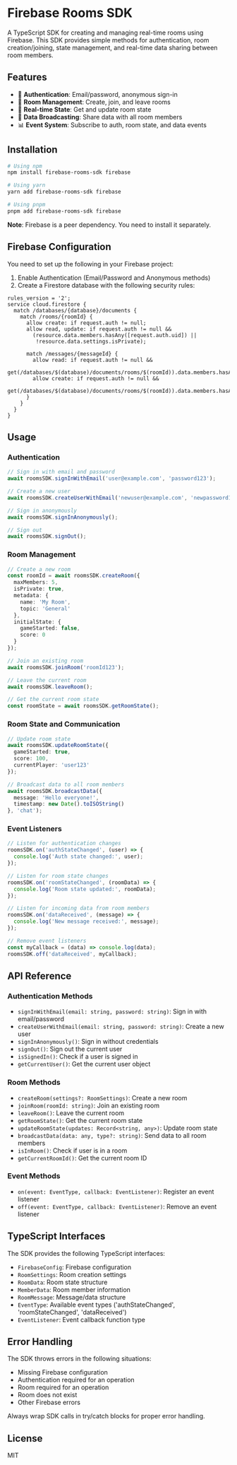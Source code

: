 # Firebase Rooms SDK

A TypeScript SDK for creating and managing real-time rooms using Firebase. This SDK provides simple methods for authentication, room creation/joining, state management, and real-time data sharing between room members.

## Features

- 🔐 **Authentication**: Email/password, anonymous sign-in
- 🚪 **Room Management**: Create, join, and leave rooms
- 🔄 **Real-time State**: Get and update room state
- 📡 **Data Broadcasting**: Share data with all room members
- 📊 **Event System**: Subscribe to auth, room state, and data events


## Installation

```bash
# Using npm
npm install firebase-rooms-sdk firebase

# Using yarn
yarn add firebase-rooms-sdk firebase

# Using pnpm
pnpm add firebase-rooms-sdk firebase
```

**Note**: Firebase is a peer dependency. You need to install it separately.

## Firebase Configuration

You need to set up the following in your Firebase project:

1. Enable Authentication (Email/Password and Anonymous methods)
2. Create a Firestore database with the following security rules:

```
rules_version = '2';
service cloud.firestore {
  match /databases/{database}/documents {
    match /rooms/{roomId} {
      allow create: if request.auth != null;
      allow read, update: if request.auth != null && 
        (resource.data.members.hasAny([request.auth.uid]) || 
         !resource.data.settings.isPrivate);
      
      match /messages/{messageId} {
        allow read: if request.auth != null && 
          get(/databases/$(database)/documents/rooms/$(roomId)).data.members.hasAny([request.auth.uid]);
        allow create: if request.auth != null && 
          get(/databases/$(database)/documents/rooms/$(roomId)).data.members.hasAny([request.auth.uid]);
      }
    }
  }
}
```

## Usage

### Authentication

```typescript
// Sign in with email and password
await roomsSDK.signInWithEmail('user@example.com', 'password123');

// Create a new user
await roomsSDK.createUserWithEmail('newuser@example.com', 'newpassword123');

// Sign in anonymously
await roomsSDK.signInAnonymously();

// Sign out
await roomsSDK.signOut();
```

### Room Management

```typescript
// Create a new room
const roomId = await roomsSDK.createRoom({
  maxMembers: 5,
  isPrivate: true,
  metadata: {
    name: 'My Room',
    topic: 'General'
  },
  initialState: {
    gameStarted: false,
    score: 0
  }
});

// Join an existing room
await roomsSDK.joinRoom('roomId123');

// Leave the current room
await roomsSDK.leaveRoom();

// Get the current room state
const roomState = await roomsSDK.getRoomState();
```

### Room State and Communication

```typescript
// Update room state
await roomsSDK.updateRoomState({
  gameStarted: true,
  score: 100,
  currentPlayer: 'user123'
});

// Broadcast data to all room members
await roomsSDK.broadcastData({
  message: 'Hello everyone!',
  timestamp: new Date().toISOString()
}, 'chat');
```

### Event Listeners

```typescript
// Listen for authentication changes
roomsSDK.on('authStateChanged', (user) => {
  console.log('Auth state changed:', user);
});

// Listen for room state changes
roomsSDK.on('roomStateChanged', (roomData) => {
  console.log('Room state updated:', roomData);
});

// Listen for incoming data from room members
roomsSDK.on('dataReceived', (message) => {
  console.log('New message received:', message);
});

// Remove event listeners
const myCallback = (data) => console.log(data);
roomsSDK.off('dataReceived', myCallback);
```

## API Reference

### Authentication Methods

- `signInWithEmail(email: string, password: string)`: Sign in with email/password
- `createUserWithEmail(email: string, password: string)`: Create a new user
- `signInAnonymously()`: Sign in without credentials
- `signOut()`: Sign out the current user
- `isSignedIn()`: Check if a user is signed in
- `getCurrentUser()`: Get the current user object

### Room Methods

- `createRoom(settings?: RoomSettings)`: Create a new room
- `joinRoom(roomId: string)`: Join an existing room
- `leaveRoom()`: Leave the current room
- `getRoomState()`: Get the current room state
- `updateRoomState(updates: Record<string, any>)`: Update room state
- `broadcastData(data: any, type?: string)`: Send data to all room members
- `isInRoom()`: Check if user is in a room
- `getCurrentRoomId()`: Get the current room ID

### Event Methods

- `on(event: EventType, callback: EventListener)`: Register an event listener
- `off(event: EventType, callback: EventListener)`: Remove an event listener

## TypeScript Interfaces

The SDK provides the following TypeScript interfaces:

- `FirebaseConfig`: Firebase configuration
- `RoomSettings`: Room creation settings
- `RoomData`: Room state structure
- `MemberData`: Room member information
- `RoomMessage`: Message/data structure
- `EventType`: Available event types ('authStateChanged', 'roomStateChanged', 'dataReceived')
- `EventListener`: Event callback function type

## Error Handling

The SDK throws errors in the following situations:

- Missing Firebase configuration
- Authentication required for an operation
- Room required for an operation
- Room does not exist
- Other Firebase errors

Always wrap SDK calls in try/catch blocks for proper error handling.

## License

MIT